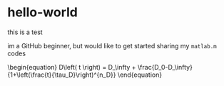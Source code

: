 # hello-world
this is a test

im a GitHub beginner, but would like to get started sharing my `matlab.m` codes 

\begin{equation}
    D\left( t \right) = D_\infty + \frac{D_0-D_\infty}{1+\left(\frac{t}{\tau_D}\right)^{n_D}}
\end{equation}

